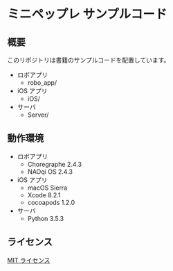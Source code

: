 # ミニペップレ サンプルコード

## 概要
このリポジトリは書籍のサンプルコードを配置しています。

* ロボアプリ 
  * robo_app/
* iOS アプリ 
  * iOS/
* サーバ 
  * Server/
  
## 動作環境
* ロボアプリ
  * Choregraphe 2.4.3
  * NAOqi OS 2.4.3
* iOS アプリ 
  * macOS Sierra
  * Xcode 8.2.1
  * cocoapods 1.2.0
* サーバ
  * Python 3.5.3
  
## ライセンス
[MIT ライセンス](https://github.com/Xware-momonga/MiniPeppre/blob/master/LICENSE)
